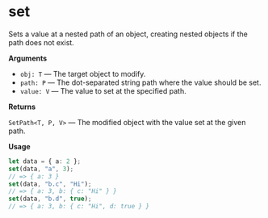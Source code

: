 # set

Sets a value at a nested path of an object, creating nested objects if the path
does not exist.

**Arguments**

- `obj: T` — The target object to modify.
- `path: P` — The dot-separated string path where the value should be set.
- `value: V` — The value to set at the specified path.

**Returns**

`SetPath<T, P, V>` — The modified object with the value set at the given path.

**Usage**

```ts
let data = { a: 2 };
set(data, "a", 3);
// => { a: 3 }
set(data, "b.c", "Hi");
// => { a: 3, b: { c: "Hi" } }
set(data, "b.d", true);
// => { a: 3, b: { c: "Hi", d: true } }
```

